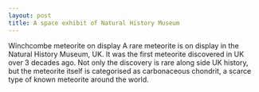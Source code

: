 ```yaml
---
layout: post
title: A space exhibit of Natural History Museum
---
```


Winchcombe meteorite on display
A rare meteorite is on display in the Natural History Museum, UK. It was the first meteorite discovered in UK over 3 decades ago. Not only the discovery is rare along side UK history, but the meteorite itself is categorised as carbonaceous chondrit, a scarce type of known meteorite around the world.
